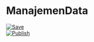 # ManajemenData

[![Save](https://github.com/Nr5D/ManajemenData/actions/workflows/save.yml/badge.svg)](https://github.com/Nr5D/ManajemenData/actions/workflows/save.yml)  
[![Publish](https://github.com/Nr5D/ManajemenData/actions/workflows/publish.yml/badge.svg)](https://github.com/Nr5D/ManajemenData/actions/workflows/publish.yml)
